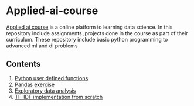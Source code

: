 # Applied-ai-course
[Applied ai course](https://www.appliedaicourse.com/) is a online platform to learning data science. In this repository include assignments ,projects done in the course as part of their curriculum. These repository include basic python programming to advanced ml and dl problems

## Contents
1. [Python user defined functions](https://github.com/basilkjose/Applied-ai-course/tree/main/FUNCTION_)
2. [Pandas exercise](https://github.com/basilkjose/Applied-ai-course/tree/main/pandas)
3. [Exploratory data analysis](https://github.com/basilkjose/Applied-ai-course/tree/main/2.eda)
4. [TF-IDF implementation from scratch](https://github.com/basilkjose/Applied-ai-course/tree/main/3.tfidf%20implementation)
